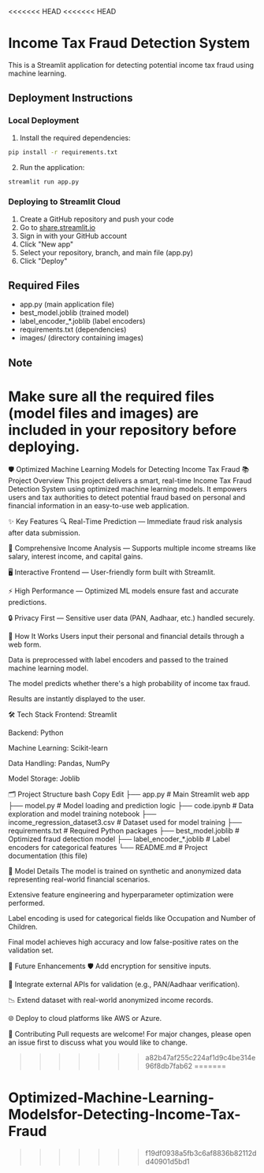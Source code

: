 <<<<<<< HEAD
<<<<<<< HEAD
# Income Tax Fraud Detection System

This is a Streamlit application for detecting potential income tax fraud using machine learning.

## Deployment Instructions

### Local Deployment
1. Install the required dependencies:
```bash
pip install -r requirements.txt
```

2. Run the application:
```bash
streamlit run app.py
```

### Deploying to Streamlit Cloud
1. Create a GitHub repository and push your code
2. Go to [share.streamlit.io](https://share.streamlit.io)
3. Sign in with your GitHub account
4. Click "New app"
5. Select your repository, branch, and main file (app.py)
6. Click "Deploy"

## Required Files
- app.py (main application file)
- best_model.joblib (trained model)
- label_encoder_*.joblib (label encoders)
- requirements.txt (dependencies)
- images/ (directory containing images)

## Note
Make sure all the required files (model files and images) are included in your repository before deploying. 
=======
🛡️ Optimized Machine Learning Models for Detecting Income Tax Fraud
📚 Project Overview
This project delivers a smart, real-time Income Tax Fraud Detection System using optimized machine learning models. It empowers users and tax authorities to detect potential fraud based on personal and financial information in an easy-to-use web application.

✨ Key Features
🔍 Real-Time Prediction — Immediate fraud risk analysis after data submission.

🏦 Comprehensive Income Analysis — Supports multiple income streams like salary, interest income, and capital gains.

🖥️ Interactive Frontend — User-friendly form built with Streamlit.

⚡ High Performance — Optimized ML models ensure fast and accurate predictions.

🔒 Privacy First — Sensitive user data (PAN, Aadhaar, etc.) handled securely.

🚀 How It Works
Users input their personal and financial details through a web form.

Data is preprocessed with label encoders and passed to the trained machine learning model.

The model predicts whether there's a high probability of income tax fraud.

Results are instantly displayed to the user.

🛠️ Tech Stack
Frontend: Streamlit

Backend: Python

Machine Learning: Scikit-learn

Data Handling: Pandas, NumPy

Model Storage: Joblib

🗂️ Project Structure
bash
Copy
Edit
├── app.py                     # Main Streamlit web app
├── model.py                   # Model loading and prediction logic
├── code.ipynb                  # Data exploration and model training notebook
├── income_regression_dataset3.csv  # Dataset used for model training
├── requirements.txt            # Required Python packages
├── best_model.joblib           # Optimized fraud detection model
├── label_encoder_*.joblib      # Label encoders for categorical features
└── README.md                   # Project documentation (this file)

🧠 Model Details
The model is trained on synthetic and anonymized data representing real-world financial scenarios.

Extensive feature engineering and hyperparameter optimization were performed.

Label encoding is used for categorical fields like Occupation and Number of Children.

Final model achieves high accuracy and low false-positive rates on the validation set.

📌 Future Enhancements
🛡️ Add encryption for sensitive inputs.

🧩 Integrate external APIs for validation (e.g., PAN/Aadhaar verification).

📉 Extend dataset with real-world anonymized income records.

🌐 Deploy to cloud platforms like AWS or Azure.

🤝 Contributing
Pull requests are welcome! For major changes, please open an issue first to discuss what you would like to change.

>>>>>>> a82b47af255c224af1d9c4be314e96f8db7fab62
=======
# Optimized-Machine-Learning-Modelsfor-Detecting-Income-Tax-Fraud
>>>>>>> f19df0938a5fb3c6af8836b82112dd40901d5bd1
